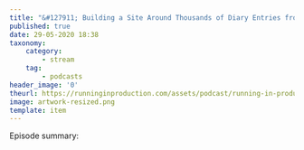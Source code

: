 ```yaml
---
title: "&#127911; Building a Site Around Thousands of Diary Entries from Samuel Pepys"
published: true
date: 29-05-2020 18:38
taxonomy:
    category:
        - stream
    tag:
        - podcasts
header_image: '0'
theurl: https://runninginproduction.com/assets/podcast/running-in-production-32.mp3
image: artwork-resized.png
template: item
--- 
```

Episode summary: 
